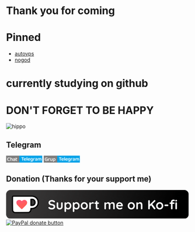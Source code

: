 # Thank you for coming
# Pinned
- [autovps](https://github.com/givpn/autovps)
- [nogod](https://github.com/givpn/nogod)
# currently studying on github
# DON'T FORGET TO BE HAPPY
![hippo](https://media.giphy.com/media/xpipBcvgSTptK/giphy.gif)


## Telegram
[![Telegram-chat](https://raw.githubusercontent.com/givpn/telegram-button/main/chat-telegram.png)](https://t.me/givpn/)
[![Telegram-grup](https://raw.githubusercontent.com/givpn/telegram-button/main/grup-telegram.png)](https://t.me/givpn_grup)


## Donation (Thanks for your support me)
[![Ko-fi donate button](https://raw.githubusercontent.com/givpn/givpn/main/ko-fi-donate.png)](https://ko-fi.com/givpn11)
[![PayPal donate button](https://raw.githubusercontent.com/givpn/donation-button/main/paypal.png)](https://paypal.me/givpn11)
